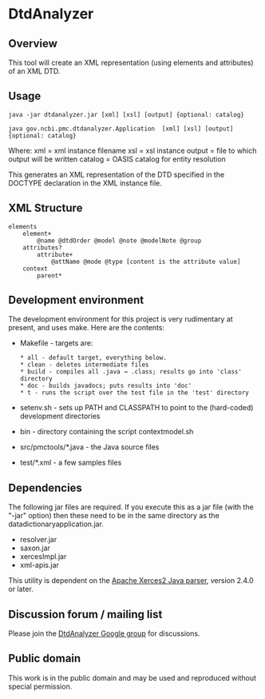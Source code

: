 ﻿<h1>DtdAnalyzer</h1>

<h2>Overview</h2>

This tool will create an XML representation (using elements and attributes)
of an XML DTD.

<h2>Usage</h2>

    java -jar dtdanalyzer.jar [xml] [xsl] [output] {optional: catalog}

    java gov.ncbi.pmc.dtdanalyzer.Application  [xml] [xsl] [output] {optional: catalog}

Where:
   xml     = xml instance filename
   xsl     = xsl instance
   output  = file to which output will be written
   catalog = OASIS catalog for entity resolution

This generates an XML representation of the DTD specified in the DOCTYPE declaration
in the XML instance file.

<h2>XML Structure</h2>

    elements
        element+
            @name @dtdOrder @model @note @modelNote @group
        attributes?
            attribute+
                @attName @mode @type [content is the attribute value]
        context
            parent*

<h2>Development environment</h2>

The development environment for this project is very rudimentary at present,
and uses make.  Here are the contents:

  - Makefile - targets are:

        * all - default target, everything below.
        * clean - deletes intermediate files
        * build - compiles all .java → .class; results go into 'class' directory
        * doc - builds javadocs; puts results into 'doc'
        * t - runs the script over the test file in the 'test' directory

  - setenv.sh - sets up PATH and CLASSPATH to point to the (hard-coded) development
    directories

  - bin - directory containing the script contextmodel.sh

  - src/pmctools/*.java - the Java source files

  - test/*.xml - a few samples files

<h2>Dependencies</h2>

The following jar files are required.  If you execute this as a jar file (with the "-jar"
option) then these need to be in the same directory as the datadictionaryapplication.jar.
  - resolver.jar
  - saxon.jar
  - xercesImpl.jar
  - xml-apis.jar

This utility is dependent on the <a href='http://xerces.apache.org/xerces2-j/'>Apache
Xerces2 Java parser</a>, version 2.4.0 or later.

<h2>Discussion forum / mailing list</h2>

Please join the <a href='https://groups.google.com/d/forum/dtdanalyzer'>DtdAnalyzer Google group</a>
for discussions.

<h2>Public domain</h2>

This work is in the public domain and may be used and reproduced without special permission.
